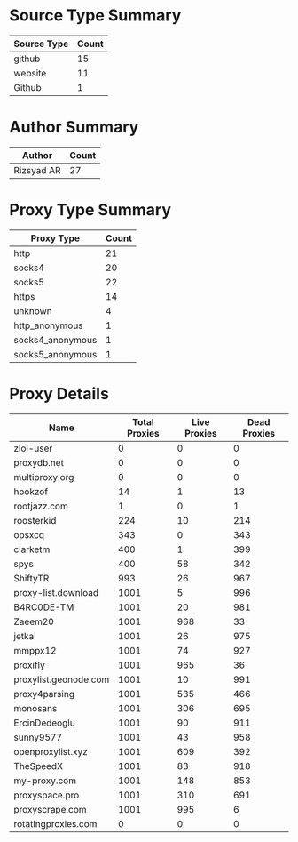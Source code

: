 # Source Type Summary

| Source Type | Count |
|-------------|-------|
| github | 15 |
| website | 11 |
| Github | 1 |


# Author Summary

| Author | Count |
|--------|-------|
| Rizsyad AR | 27 |


# Proxy Type Summary

| Proxy Type | Count |
|------------|-------|
| http | 21 |
| socks4 | 20 |
| socks5 | 22 |
| https | 14 |
| unknown | 4 |
| http_anonymous | 1 |
| socks4_anonymous | 1 |
| socks5_anonymous | 1 |


# Proxy Details

| Name | Total Proxies | Live Proxies | Dead Proxies |
|------|---------------|--------------|---------------|
| zloi-user | 0 | 0 | 0 |
| proxydb.net | 0 | 0 | 0 |
| multiproxy.org | 0 | 0 | 0 |
| hookzof | 14 | 1 | 13 |
| rootjazz.com | 1 | 0 | 1 |
| roosterkid | 224 | 10 | 214 |
| opsxcq | 343 | 0 | 343 |
| clarketm | 400 | 1 | 399 |
| spys | 400 | 58 | 342 |
| ShiftyTR | 993 | 26 | 967 |
| proxy-list.download | 1001 | 5 | 996 |
| B4RC0DE-TM | 1001 | 20 | 981 |
| Zaeem20 | 1001 | 968 | 33 |
| jetkai | 1001 | 26 | 975 |
| mmppx12 | 1001 | 74 | 927 |
| proxifly | 1001 | 965 | 36 |
| proxylist.geonode.com | 1001 | 10 | 991 |
| proxy4parsing | 1001 | 535 | 466 |
| monosans | 1001 | 306 | 695 |
| ErcinDedeoglu | 1001 | 90 | 911 |
| sunny9577 | 1001 | 43 | 958 |
| openproxylist.xyz | 1001 | 609 | 392 |
| TheSpeedX | 1001 | 83 | 918 |
| my-proxy.com | 1001 | 148 | 853 |
| proxyspace.pro | 1001 | 310 | 691 |
| proxyscrape.com | 1001 | 995 | 6 |
| rotatingproxies.com | 0 | 0 | 0 |

